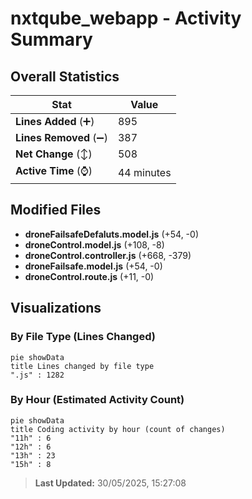 # nxtqube_webapp - Activity Summary 

## Overall Statistics

| Stat                   | Value                                                             |
| ---------------------- | ----------------------------------------------------------------- |
| **Lines Added** (➕)   | 895                                          |
| **Lines Removed** (➖) | 387                                        |
| **Net Change** (↕)    | 508                |
| **Active Time** (⌚)   | 44 minutes |


## Modified Files
- **droneFailsafeDefaluts.model.js** (+54, -0)
- **droneControl.model.js** (+108, -8)
- **droneControl.controller.js** (+668, -379)
- **droneFailsafe.model.js** (+54, -0)
- **droneControl.route.js** (+11, -0)

## Visualizations

### By File Type (Lines Changed)

```mermaid
pie showData
title Lines changed by file type
".js" : 1282
```

### By Hour (Estimated Activity Count)

```mermaid
pie showData
title Coding activity by hour (count of changes)
"11h" : 6
"12h" : 6
"13h" : 23
"15h" : 8
```


> **Last Updated:** 30/05/2025, 15:27:08